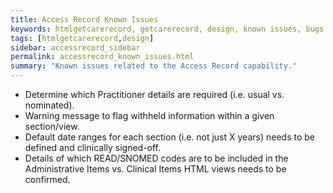 ```yaml
---
title: Access Record Known Issues
keywords: htmlgetcarerecord, getcarerecord, design, known issues, bugs
tags: [htmlgetcarerecord,design]
sidebar: accessrecord_sidebar
permalink: accessrecord_known_issues.html
summary: "Known issues related to the Access Record capability."
---
```


- Determine which Practitioner details are required (i.e. usual vs. nominated).
- Warning message to flag withheld information within a given section/view.
- Default date ranges for each section (i.e. not just X years) needs to be defined and clinically signed-off.
- Details of which READ/SNOMED codes are to be included in the Administrative Items vs. Clinical Items HTML views needs to be confirmed.